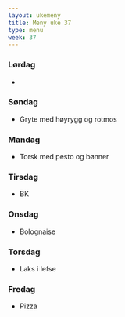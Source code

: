 ```yaml
---
layout: ukemeny
title: Meny uke 37
type: menu
week: 37
---
```


### Lørdag

- 

### Søndag

- Gryte med høyrygg og rotmos

### Mandag

- Torsk med pesto og bønner

### Tirsdag

- BK

### Onsdag

- Bolognaise

### Torsdag

- Laks i lefse

### Fredag

- Pizza
